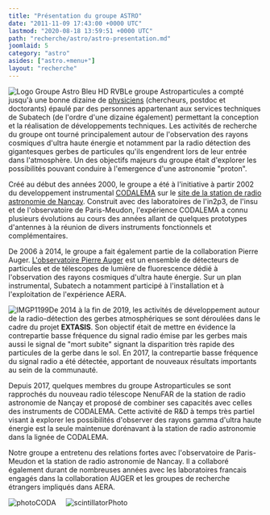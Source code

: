 ```yaml
---
title: "Présentation du groupe ASTRO"
date: "2011-11-09 17:43:00 +0000 UTC"
lastmod: "2020-08-18 13:59:51 +0000 UTC"
path: "recherche/astro/astro-presentation.md"
joomlaid: 5
category: "astro"
asides: ["astro.+menu+"]
layout: "recherche"
---
```

![Logo Groupe Astro Bleu HD RVB](images/Logo_Groupe_Astro_Bleu_HD_RVB.png "Une station autonome devant le reseau decametrique de la station de radio astronomie de Nancay  (c) Louis-Marie Rigalleau")Le groupe Astroparticules a compté jusqu'à une bonne dizaine de [physiciens](/recherche/astro/astro-membres) (chercheurs, postdoc et doctorants) épaulé par des personnes appartenant aux services techniques de Subatech (de l'ordre d'une dizaine également) permettant la conception et la réalisation de développements techniques. Les activités de recherche du groupe ont tourné principalement autour de l'observation des rayons cosmiques d'ultra haute énergie et notamment par la radio détection des gigantesques gerbes de particules qu'ils engendrent lors de leur entrée dans l'atmosphère. Un des objectifs majeurs du groupe était d'explorer les possibilités pouvant conduire à l'emergence d'une astronomie "proton".

Créé au début des années 2000, le groupe a été à l'initiative à partir 2002 du developpement instrumental [CODALEMA](http://codalema.in2p3.fr) sur le [site de la station de radio astronomie de Nancay](http://www.obs-nancay.fr). Construit avec des laboratoires de l'in2p3, de l'insu et de l'observatoire de Paris-Meudon, l'expérience CODALEMA a connu plusieurs évolutions au cours des années allant de quelques prototypes d'antennes à la réunion de divers instruments fonctionnels et complémentaires.

De 2006 à 2014, le groupe a fait également partie de la collaboration Pierre Auger. [L'observatoire Pierre Auger](http://www.auger.org) est un ensemble de détecteurs de particules et de télescopes de lumière de fluorescence dédié à l'observation des rayons cosmiques d'ultra haute énergie. Sur un plan instrumental, Subatech a notamment participé à l'installation et à l'exploitation de l'expérience AERA.

![IMGP1199](images/IMGP1199.JPG)De 2014 à la fin de 2019, les activités de développement autour de la radio-détection des gerbes atmosphériques se sont déroulées dans le cadre du projet **EXTASIS**. Son objectif était de mettre en évidence la contrepartie basse fréquence du signal radio émise par les gerbes mais aussi le signal de "mort subite" signant la disparition très rapide des particules de la gerbe dans le sol. En 2017, la contrepartie basse fréquence du signal radio a été détectée, apportant de nouveaux résultats importants au sein de la communauté.

Depuis 2017, quelques membres du groupe Astroparticules se sont rapprochés du nouveau radio télescope NenuFAR de la station de radio astronomie de Nançay et proposé de combiner ses capacités avec celles des instruments de CODALEMA. Cette activité de R&D à temps très partiel visant à explorer les possibilités d'observer des rayons gamma d'ultra haute énergie est la seule maintenue dorénavant à la station de radio astronomie dans la lignée de CODALEMA. 

Notre groupe a entretenu des relations fortes avec l'observatoire de Paris-Meudon et la station de radio astronomie de Nancay. Il a collaboré également durant de nombreuses années avec les laboratoires francais engagés dans la collaboration AUGER et les groupes de recherche étrangers impliqués dans AERA.

![photoCODA](images/photoCODA.png)     ![scintillatorPhoto](images/scintillatorPhoto.JPG)
